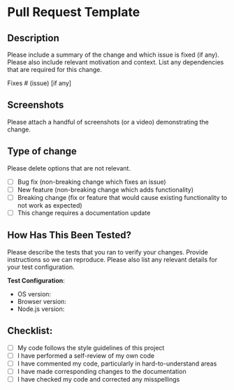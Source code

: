 # Pull Request Template

## Description

Please include a summary of the change and which issue is fixed (if any). Please also include relevant motivation and context. List any dependencies that are required for this change.

Fixes # (issue) \[if any\]

## Screenshots

Please attach a handful of screenshots (or a video) demonstrating the change.

## Type of change

Please delete options that are not relevant.

- [ ] Bug fix (non-breaking change which fixes an issue)
- [ ] New feature (non-breaking change which adds functionality)
- [ ] Breaking change (fix or feature that would cause existing functionality to not work as expected)
- [ ] This change requires a documentation update

## How Has This Been Tested?

Please describe the tests that you ran to verify your changes. Provide instructions so we can reproduce. Please also list any relevant details for your test configuration.

**Test Configuration**:
* OS version:
* Browser version:
* Node.js version:

## Checklist:

- [ ] My code follows the style guidelines of this project
- [ ] I have performed a self-review of my own code
- [ ] I have commented my code, particularly in hard-to-understand areas
- [ ] I have made corresponding changes to the documentation
- [ ] I have checked my code and corrected any misspellings
